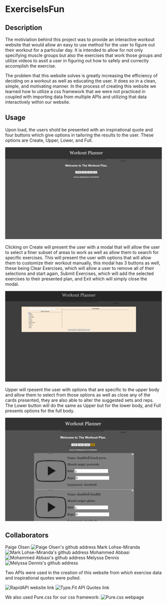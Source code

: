 # ExerciseIsFun

## Description
The motiviation behind this project was to provide an interactive workout website that would allow an easy to use method for the user to figure out their workout for a particular day. It is intended to allow for not only specifying muscle groups but also the exercises that work those groups and utilize videos to assit a user in figuring out how to safely and correctly accomplish the exercise. 

The problem that this website solves is greatly increasing the efficiency of deciding on a workout as well as educating the user. It does so in a clean, simple, and motivating manner. In the process of creating this website we learned how to utilize a css framework that we were not practiced in coupled with importing data from multiple APIs and utilizing that data interactively within our website.

## Usage

Upon load, the users shold be presented with an inspirational quote and four buttons which give options in tailoring the results to the user. These options are Create, Upper, Lower, and Full. 

![inital website](./assets/images/exerciseProject1.png)

Clicking on Create will present the user with a modal that will allow the user to select a finer subset of areas to work as well as allow them to search for specific exercises. This will present the user with options that will allow them to customize their workout manually, this modal has 3 buttons as well, these being Clear Exercises, which will allow a user to remove all of their selections and start again, Submit Exercises, which will add the selected exercises to their presented plan, and Exit which will simply close the modal. 


![modal example](./assets/images/exerciseProject2.png)

Upper will rpesent the user with options that are specific to the upper body and allow them to select from those options as well as close any of the cards presented, they are also able to alter the suggested sets and reps. The Lower button will do the same as Upper but for the lower body, and Full presents options for the full body.

![exercise options from preselection](./assets/images/exerciseProject3.png)

## Collaborators

Paige Olsen ![Paige Olsen's github address](https://github.com/POlsen-92)
Mark Lohse-Miranda ![Mark Lohse-Miranda's github address](https://github.com/Mark-LohseMiranda)
Mohammed Abbasi ![Mohammed Abbasi's github address](https://github.com/abbasiafnan9)
Melyssa Dennis ![Melyssa Dennis's github address](https://github.com/Willowsmith)

Two APIs were used in the creation of this website from which exercise data and inspirational quotes were pulled.

![RapidAPI website link](https://rapidapi.com/justin-WFnsXH_t6/api/exercisedb/details)
![Type.Fit API Quotes link](https://type.fit/api/quotes)

We also used Pure.css for our css framework:
![Pure.css webpage](https://purecss.io/)